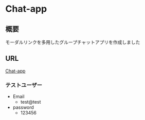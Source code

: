 #  Chat-app

##  概要
モーダルリンクを多用したグループチャットアプリを作成しました

##  URL
[Chat-app](http://3.114.20.168/)
### テストユーザー
- Email
  - test@test
- password
  - 123456


